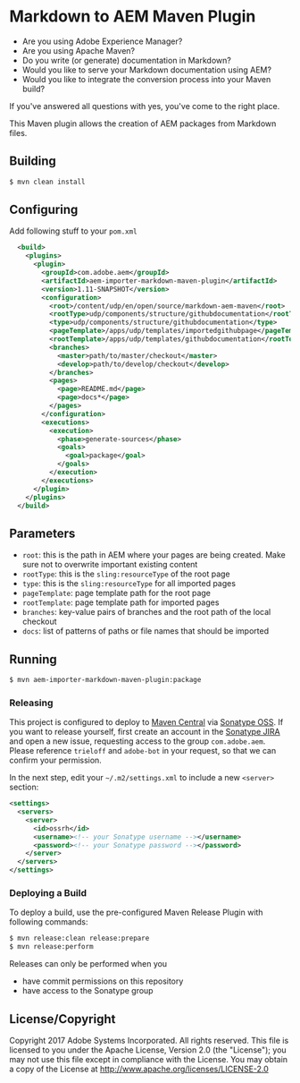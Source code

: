 # Markdown to AEM Maven Plugin

* Are you using Adobe Experience Manager?
* Are you using Apache Maven?
* Do you write (or generate) documentation in Markdown?
* Would you like to serve your Markdown documentation using AEM?
* Would you like to integrate the conversion process into your Maven build?

If you've answered all questions with yes, you've come to the right place.

This Maven plugin allows the creation of AEM packages from Markdown files.

## Building

```bash
$ mvn clean install
```
## Configuring

Add following stuff to your `pom.xml`

```xml
  <build>
    <plugins>
      <plugin>
        <groupId>com.adobe.aem</groupId>
        <artifactId>aem-importer-markdown-maven-plugin</artifactId>
        <version>1.11-SNAPSHOT</version>
        <configuration>
          <root>/content/udp/en/open/source/markdown-aem-maven</root>
          <rootType>udp/components/structure/githubdocumentation</rootType>
          <type>udp/components/structure/githubdocumentation</type>
          <pageTemplate>/apps/udp/templates/importedgithubpage</pageTemplate>
          <rootTemplate>/apps/udp/templates/githubdocumentation</rootTemplate>
          <branches>
            <master>path/to/master/checkout</master>
            <develop>path/to/develop/checkout</develop>
          </branches>
          <pages>
            <page>README.md</page>
            <page>docs*</page>
          </pages>  
        </configuration>
        <executions>
          <execution>
            <phase>generate-sources</phase>
            <goals>
              <goal>package</goal>
            </goals>
          </execution>
        </executions>
      </plugin>
    </plugins>
  </build>
```

## Parameters

- `root`: this is the path in AEM where your pages are being created. Make sure not to overwrite important existing content
- `rootType`: this is the `sling:resourceType` of the root page
- `type`: this is the `sling:resourceType` for all imported pages
- `pageTemplate`: page template path for the root page
- `rootTemplate`: page template path for imported pages
- `branches`: key-value pairs of branches and the root path of the local checkout
- `docs`: list of patterns of paths or file names that should be imported

## Running

```bash
$ mvn aem-importer-markdown-maven-plugin:package
```

### Releasing

This project is configured to deploy to [Maven Central](https://repo1.maven.org/maven2/) via [Sonatype OSS](https://oss.sonatype.org/content/groups/public/com/adobe/aem/aem-importer-markdown/). 
If you want to release yourself, first create an account in the [Sonatype JIRA](https://issues.sonatype.org) and open a new issue, requesting access to the group `com.adobe.aem`. 
Please reference `trieloff` and `adobe-bot` in your request, so that we can confirm your permission.

In the next step, edit your `~/.m2/settings.xml` to include a new `<server>` section:

```xml
<settings>
  <servers>
    <server>
      <id>ossrh</id>
      <username><!-- your Sonatype username --></username>
      <password><!-- your Sonatype password --></password>
    </server>
  </servers>
</settings>
```

### Deploying a Build

To deploy a build, use the pre-configured Maven Release Plugin with following commands:

```bash
$ mvn release:clean release:prepare
$ mvn release:perform
```

Releases can only be performed when you

* have commit permissions on this repository
* have access to the Sonatype group


## License/Copyright

Copyright 2017 Adobe Systems Incorporated. All rights reserved.
This file is licensed to you under the Apache License, Version 2.0 (the "License");
you may not use this file except in compliance with the License. You may obtain a copy
of the License at http://www.apache.org/licenses/LICENSE-2.0
